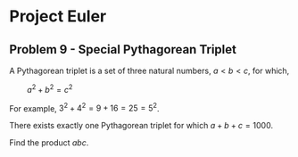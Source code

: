 # Project Euler

## Problem 9 - Special Pythagorean Triplet

A Pythagorean triplet is a set of three natural numbers, $a < b < c$, for which,

$\qquad a^2 + b^2 = c^2$

For example, $3^2 + 4^2 = 9 + 16 = 25 = 5^2$.

There exists exactly one Pythagorean triplet for which $a + b + c = 1000$.

Find the product $abc$.
